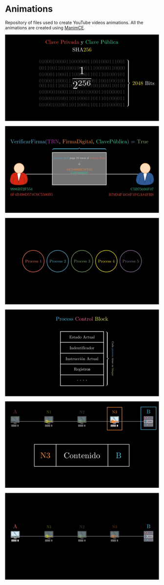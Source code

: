 # Animations

Repository of files used to create YouTube videos animations. All the animations are created using [ManimCE](https://github.com/ManimCommunity/manim/).



![](./README%20Images/Image-1.png)

![](./README%20Images/Image-2.png)

![](./README%20Images/Image-3.png)

![](./README%20Images/Image-4.png)

![](./README%20Images/Image-5.png)

![](./README%20Images/Image-6.png)
